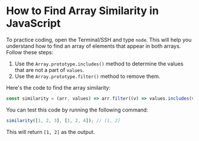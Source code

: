 # How to Find Array Similarity in JavaScript

To practice coding, open the Terminal/SSH and type `node`. This will help you understand how to find an array of elements that appear in both arrays. Follow these steps:

1. Use the `Array.prototype.includes()` method to determine the values that are not a part of `values`.
2. Use the `Array.prototype.filter()` method to remove them.

Here's the code to find the array similarity:

```js
const similarity = (arr, values) => arr.filter((v) => values.includes(v));
```

You can test this code by running the following command:

```js
similarity([1, 2, 3], [1, 2, 4]); // [1, 2]
```

This will return `[1, 2]` as the output.
